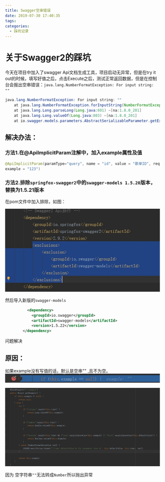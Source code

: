 ```yaml
---
title: Swagger空串错误
date: 2019-07-30 17:40:35
tags:
categories:
  - 踩坑记录
---
```

# 关于Swagger2的踩坑

今天在项目中加入了swagger Api文档生成工具，项目启动无异常，但是在try it out的时候，填写好值之后，点击Execute之后，测试正常返回数据，但是在控制台会报出空串错误：`java.lang.NumberFormatException: For input string: ""`

<!--more-->

```java
java.lang.NumberFormatException: For input string: ""
	at java.lang.NumberFormatException.forInputString(NumberFormatException.java:65) ~[na:1.8.0_201]
	at java.lang.Long.parseLong(Long.java:601) ~[na:1.8.0_201]
	at java.lang.Long.valueOf(Long.java:803) ~[na:1.8.0_201]
	at io.swagger.models.parameters.AbstractSerializableParameter.getExample(AbstractSerializableParameter.java:412) ~[swagger-models-1.5.20.jar:1.5.20]
```
## 解决办法：

### 方法1.在@ApiImplicitParam注解中，加入example属性及值

```java
@ApiImplicitParam(paramType="query", name = "id", value = "歌单ID", required = true, dataType = "int",
example = "123")
```

###  方法2.排除`springfox-swagger2`中的`swagger-models 1.5.20`版本，替换为1.5.21版本

在pom文件中加入排除，如图：

![](../images/swagger-4.jpg)

然后导入新版的`swagger-models`

```xml
	      <dependency>
            <groupId>io.swagger</groupId>
            <artifactId>swagger-models</artifactId>
            <version>1.5.22</version>
        </dependency>
```

问题解决



## 原因：

如果example没有写值的话，默认是空串"" ,且不为空。![](../images/swagger-3.jpg)

![](../images/swagger-2.jpg)

因为 空字符串`""`无法转成`Number`所以抛出异常